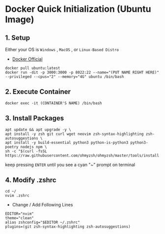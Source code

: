 # Docker Quick Initialization (Ubuntu Image)
## 1. Setup
Either your OS is `Windows` , `MacOS` , or `Linux-Based Distro`
- [Docker Official](https://www.docker.com/products/docker-desktop/)
```powershell, sh, bash, zsh
docker pull ubuntu:latest
docker run -dit -p 3000:3000 -p 8022:22 --name="(PUT NAME RIGHT HERE)" --privileged --cpus="2" --memory="4G" ubuntu /bin/bash
```


## 2. Execute Container
```powershell, sh, bash, zsh
docker exec -it (CONTAINER'S NAME) /bin/bash
```


## 3. Install Packages
```sh, bash, zsh
apt update && apt upgrade -y \
apt install -y zsh git curl wget neovim zsh-syntax-highlighting zsh-autosuggestions \
apt install -y build-essential python3 python-is-python3 python3-poetry nodejs npm \
sh -c "$(curl -fsSL https://raw.githubusercontent.com/ohmyzsh/ohmyzsh/master/tools/install.sh)"
```
keep pressing `ENTER` until you see a cyan "~" prompt on terminal


## 4. Modify .zshrc
```sh, bash, zsh
cd ~/
nvim .zshrc
```
- Change / Add Following Lines
```
EDITOR="nvim"
theme="clean"
alias zshconfig="$EDITOR ~/.zshrc"
plugins=(git zsh-syntax-highlighting zsh-autosuggestions)
```
